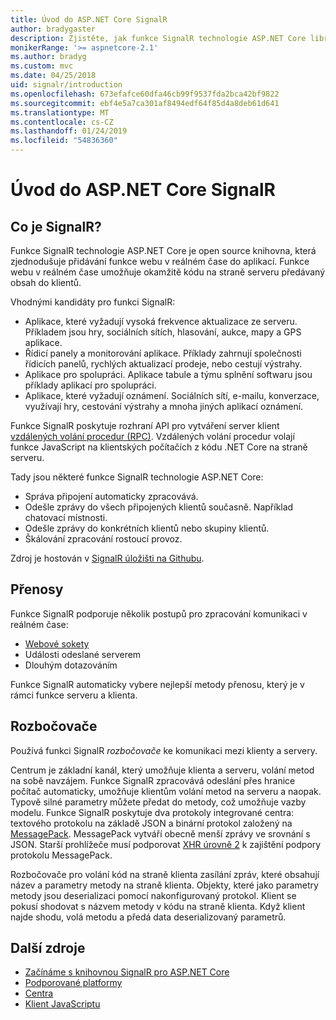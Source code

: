 ```yaml
---
title: Úvod do ASP.NET Core SignalR
author: bradygaster
description: Zjistěte, jak funkce SignalR technologie ASP.NET Core library usnadňuje přidávání funkcí v reálném čase do aplikací.
monikerRange: '>= aspnetcore-2.1'
ms.author: bradyg
ms.custom: mvc
ms.date: 04/25/2018
uid: signalr/introduction
ms.openlocfilehash: 673efafce60dfa46cb99f9537fda2bca42bf9822
ms.sourcegitcommit: ebf4e5a7ca301af8494edf64f85d4a8deb61d641
ms.translationtype: MT
ms.contentlocale: cs-CZ
ms.lasthandoff: 01/24/2019
ms.locfileid: "54836360"
---
```

# <a name="introduction-to-aspnet-core-signalr"></a>Úvod do ASP.NET Core SignalR

## <a name="what-is-signalr"></a>Co je SignalR?

Funkce SignalR technologie ASP.NET Core je open source knihovna, která zjednodušuje přidávání funkce webu v reálném čase do aplikací. Funkce webu v reálném čase umožňuje okamžitě kódu na straně serveru předávaný obsah do klientů.

Vhodnými kandidáty pro funkci SignalR:

* Aplikace, které vyžadují vysoká frekvence aktualizace ze serveru. Příkladem jsou hry, sociálních sítích, hlasování, aukce, mapy a GPS aplikace.
* Řídicí panely a monitorování aplikace. Příklady zahrnují společnosti řídicích panelů, rychlých aktualizací prodeje, nebo cestují výstrahy.
* Aplikace pro spolupráci. Aplikace tabule a týmu splnění softwaru jsou příklady aplikací pro spolupráci.
* Aplikace, které vyžadují oznámení. Sociálních sítí, e-mailu, konverzace, využívají hry, cestování výstrahy a mnoha jiných aplikací oznámení.

Funkce SignalR poskytuje rozhraní API pro vytváření server klient [vzdálených volání procedur (RPC)](https://wikipedia.org/wiki/Remote_procedure_call). Vzdálených volání procedur volají funkce JavaScript na klientských počítačích z kódu .NET Core na straně serveru.

Tady jsou některé funkce SignalR technologie ASP.NET Core:

* Správa připojení automaticky zpracovává.
* Odešle zprávy do všech připojených klientů současně. Například chatovací místnosti.
* Odešle zprávy do konkrétních klientů nebo skupiny klientů.
* Škálování zpracování rostoucí provoz.

Zdroj je hostován v [SignalR úložišti na Githubu](https://github.com/aspnet/AspNetCore/tree/master/src/SignalR).

## <a name="transports"></a>Přenosy

Funkce SignalR podporuje několik postupů pro zpracování komunikaci v reálném čase:

* [Webové sokety](https://tools.ietf.org/html/rfc7118)
* Události odeslané serverem
* Dlouhým dotazováním

Funkce SignalR automaticky vybere nejlepší metody přenosu, který je v rámci funkce serveru a klienta.

## <a name="hubs"></a>Rozbočovače

Používá funkci SignalR *rozbočovače* ke komunikaci mezi klienty a servery.

Centrum je základní kanál, který umožňuje klienta a serveru, volání metod na sobě navzájem. Funkce SignalR zpracovává odeslání přes hranice počítač automaticky, umožňuje klientům volání metod na serveru a naopak. Typově silné parametry můžete předat do metody, což umožňuje vazby modelu. Funkce SignalR poskytuje dva protokoly integrované centra: textového protokolu na základě JSON a binární protokol založený na [MessagePack](https://msgpack.org/).  MessagePack vytváří obecně menší zprávy ve srovnání s JSON. Starší prohlížeče musí podporovat [XHR úrovně 2](https://caniuse.com/#feat=xhr2) k zajištění podpory protokolu MessagePack.

Rozbočovače pro volání kód na straně klienta zasílání zpráv, které obsahují název a parametry metody na straně klienta. Objekty, které jako parametry metody jsou deserializaci pomocí nakonfigurovaný protokol. Klient se pokusí shodovat s názvem metody v kódu na straně klienta. Když klient najde shodu, volá metodu a předá data deserializovaný parametrů.

## <a name="additional-resources"></a>Další zdroje

* [Začínáme s knihovnou SignalR pro ASP.NET Core](xref:tutorials/signalr)
* [Podporované platformy](xref:signalr/supported-platforms)
* [Centra](xref:signalr/hubs)
* [Klient JavaScriptu](xref:signalr/javascript-client)
